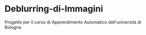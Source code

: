 # Deblurring-di-Immagini
Progetto per il corso di Apprendimento Automatico dell'università di Bologna
